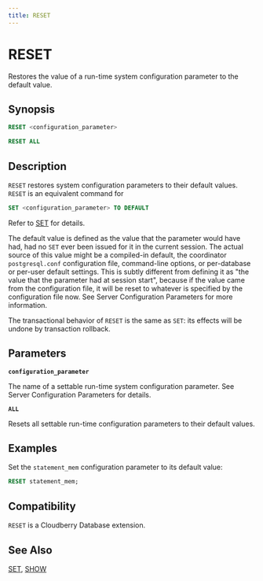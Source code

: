 ```yaml
---
title: RESET
---
```


# RESET

Restores the value of a run-time system configuration parameter to the default value.

## Synopsis

```sql
RESET <configuration_parameter>

RESET ALL
```

## Description

`RESET` restores system configuration parameters to their default values. `RESET` is an equivalent command for

``` sql
SET <configuration_parameter> TO DEFAULT
```

Refer to [SET](/docs/sql-stmts/sql-stmt-set.md) for details.

The default value is defined as the value that the parameter would have had, had no `SET` ever been issued for it in the current session. The actual source of this value might be a compiled-in default, the coordinator `postgresql.conf` configuration file, command-line options, or per-database or per-user default settings. This is subtly different from defining it as "the value that the parameter had at session start", because if the value came from the configuration file, it will be reset to whatever is specified by the configuration file now. See Server Configuration Parameters for more information.

The transactional behavior of `RESET` is the same as `SET`: its effects will be undone by transaction rollback.

## Parameters

**`configuration_parameter`**

The name of a settable run-time system configuration parameter. See Server Configuration Parameters for details.

**`ALL`**

Resets all settable run-time configuration parameters to their default values.

## Examples

Set the `statement_mem` configuration parameter to its default value:

```sql
RESET statement_mem; 
```

## Compatibility

`RESET` is a Cloudberry Database extension.

## See Also

[SET](/docs/sql-stmts/sql-stmt-set.md), [SHOW](/docs/sql-stmts/sql-stmt-show.md)
